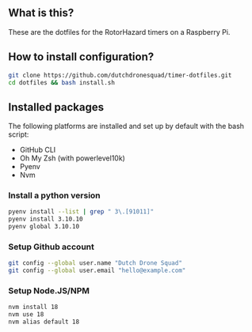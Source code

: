 ## What is this?

These are the dotfiles for the RotorHazard timers on a Raspberry Pi.

## How to install configuration?

```bash
git clone https://github.com/dutchdronesquad/timer-dotfiles.git
cd dotfiles && bash install.sh
```

## Installed packages

The following platforms are installed and set up by default with the bash script:

- GitHub CLI
- Oh My Zsh (with powerlevel10k)
- Pyenv
- Nvm

### Install a python version

```bash
pyenv install --list | grep " 3\.[91011]"
pyenv install 3.10.10
pyenv global 3.10.10
```

### Setup Github account

```bash
git config --global user.name "Dutch Drone Squad"
git config --global user.email "hello@example.com"
```

### Setup Node.JS/NPM

```bash
nvm install 18
nvm use 18
nvm alias default 18